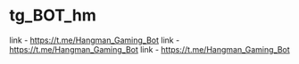 #  tg_BOT_hm
link - https://t.me/Hangman_Gaming_Bot
link - https://t.me/Hangman_Gaming_Bot
link - https://t.me/Hangman_Gaming_Bot
